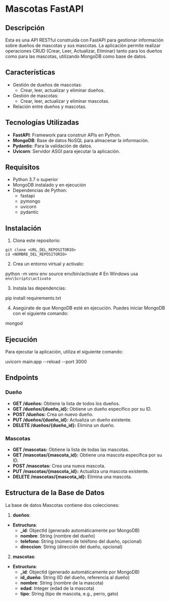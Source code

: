 # Mascotas FastAPI

## Descripción

Esta es una API RESTful construida con FastAPI para gestionar información sobre dueños de mascotas y sus mascotas. La aplicación permite realizar operaciones CRUD (Crear, Leer, Actualizar, Eliminar) tanto para los dueños como para las mascotas, utilizando MongoDB como base de datos.

## Características

- Gestión de dueños de mascotas:
  - Crear, leer, actualizar y eliminar dueños.
- Gestión de mascotas:
  - Crear, leer, actualizar y eliminar mascotas.
- Relación entre dueños y mascotas.

## Tecnologías Utilizadas

- **FastAPI**: Framework para construir APIs en Python.
- **MongoDB**: Base de datos NoSQL para almacenar la información.
- **Pydantic**: Para la validación de datos.
- **Uvicorn**: Servidor ASGI para ejecutar la aplicación.

## Requisitos

- Python 3.7 o superior
- MongoDB instalado y en ejecución
- Dependencias de Python:
  - fastapi
  - pymongo
  - uvicorn
  - pydantic

## Instalación

1. Clona este repositorio:

```
git clone <URL_DEL_REPOSITORIO>
cd <NOMBRE_DEL_REPOSITORIO>
```

2. Crea un entorno virtual y actívalo:

python -m venv env
source env/bin/activate  # En Windows usa `env\Scripts\activate`

3. Instala las dependencias:

pip install requirements.txt

4. Asegúrate de que MongoDB esté en ejecución. Puedes iniciar MongoDB con el siguiente comando:

mongod

## Ejecución

Para ejecutar la aplicación, utiliza el siguiente comando:

uvicorn main:app --reload --port 3000

## Endpoints

### Dueño
- **GET /dueños:** Obtiene la lista de todos los dueños.
- **GET /dueños/{dueño_id}:** Obtiene un dueño específico por su ID.
- **POST /dueños:** Crea un nuevo dueño.
- **PUT /dueños/{dueño_id}:** Actualiza un dueño existente.
- **DELETE /dueños/{dueño_id}:** Elimina un dueño.
### Mascotas
- **GET /mascotas:** Obtiene la lista de todas las mascotas.
- **GET /mascotas/{mascota_id}:** Obtiene una mascota específica por su ID.
- **POST /mascotas:** Crea una nueva mascota.
- **PUT /mascotas/{mascota_id}:** Actualiza una mascota existente.
- **DELETE /mascotas/{mascota_id}:** Elimina una mascota.

## Estructura de la Base de Datos

La base de datos Mascotas contiene dos colecciones:

1. **dueños**:

- **Estructura**:
    - **_id**: ObjectId (generado automáticamente por MongoDB)
    - **nombre**: String (nombre del dueño)
    - **telefono**: String (número de teléfono del dueño, opcional)
    - **direccion**: String (dirección del dueño, opcional)

2. **mascotas**:

- **Estructura**:
    - **_id**: ObjectId (generado automáticamente por MongoDB)
    - **id_dueño**: String (ID del dueño, referencia al dueño)
    - **nombre**: String (nombre de la mascota)
    - **edad**: Integer (edad de la mascota)
    - **tipo**: String (tipo de mascota, e.g., perro, gato)